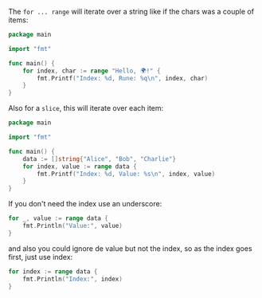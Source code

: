 The `for ... range` will iterate over a string like if the chars was a couple of items:
```go
package main

import "fmt"

func main() {
    for index, char := range "Hello, 🌍!" {
        fmt.Printf("Index: %d, Rune: %q\n", index, char)
    }
}
```

Also for a `slice`, this will iterate over each item:
```go
package main

import "fmt"

func main() {
    data := []string{"Alice", "Bob", "Charlie"}
    for index, value := range data {
        fmt.Printf("Index: %d, Value: %s\n", index, value)
    }
}
```
If you don't need the index use an underscore:
```go
for _, value := range data {
    fmt.Println("Value:", value)
}
```
and also you could ignore de value but not the index, so as the index goes first, just use index:
```go
for index := range data {
    fmt.Println("Index:", index)
}
```